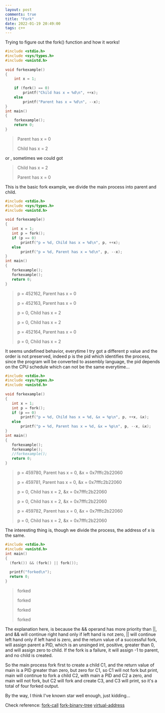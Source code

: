 ```yaml
---
layout: post
comments: true
title: "Fork"
date: 2022-01-19 20:49:00
tags: c++
---
```


Trying to figure out the fork() function and how it works!

```cpp
#include <stdio.h>
#include <sys/types.h>
#include <unistd.h>
  
void forkexample()
{
    int x = 1;
  
    if (fork() == 0)
        printf("Child has x = %d\n", ++x);
    else
        printf("Parent has x = %d\n", --x);
}
int main()
{
    forkexample();
    return 0;
}
```

> Parent has x = 0
> 
> Child has x = 2

or , sometimes we could got

> Child has x = 2
>
> Parent has x = 0 

 This is the basic fork example, we divide the main process into parent and child.
 
 ```cpp
#include <stdio.h>
#include <sys/types.h>
#include <unistd.h>
  
void forkexample()
{
    int x = 1;
    int p = fork();
    if (p == 0)
        printf("p = %d, Child has x = %d\n", p, ++x);
    else
        printf("p = %d, Parent has x = %d\n", p, --x);
}
int main()
{
    forkexample();
    forkexample();
    return 0;
}
```

> p = 452162, Parent has x = 0
> 
> p = 452163, Parent has x = 0
> 
> p = 0, Child has x = 2
> 
> p = 0, Child has x = 2
> 
> p = 452164, Parent has x = 0
> 
> p = 0, Child has x = 2

 It seems undefined behavior, everytime I try got a different p value and the order is not preserved, indeed p is the pid which identifies the process, since
 the program will be converted to assembly language, the pid depends on the CPU schedule which can not be the same everytime...
 
 ```cpp
 #include <stdio.h>
#include <sys/types.h>
#include <unistd.h>
  
void forkexample()
{
    int x = 1;
    int p = fork();
    if (p == 0)
        printf("p = %d, Child has x = %d, &x = %p\n", p, ++x, &x);
    else
        printf("p = %d, Parent has x = %d, &x = %p\n", p, --x, &x);
}
int main()
{
    forkexample();
    forkexample();
    //forkexample();
    return 0;
}
```

> p = 459780, Parent has x = 0, &x = 0x7fffc2b22060
> 
> p = 459781, Parent has x = 0, &x = 0x7fffc2b22060
> 
> p = 0, Child has x = 2, &x = 0x7fffc2b22060
> 
> p = 0, Child has x = 2, &x = 0x7fffc2b22060
> 
> p = 459782, Parent has x = 0, &x = 0x7fffc2b22060
> 
> p = 0, Child has x = 2, &x = 0x7fffc2b22060

 The interesting thing is, though we divide the process, the address of x is the same.
 
 ```cpp
#include <stdio.h>
#include <unistd.h>
int main()
{
   (fork()) && (fork() || fork());
  
   printf("forked\n");
   return 0;
}
```

>forked
>
>forked
>
>forked
>
>forked

 
 The explanation here, is because the && operand has more priority than ||, and && will continue right hand only if left hand is not zero, || will continue 
 left hand only if left hand is zero, and the return value of a successful fork, will assign parent a PID, which is an unsinged int, positive, greater than 0, 
 and will assign zero to child. If the fork is a failure, it will assign -1 to parent, and no child is created. 
 
 So the main process fork first to create a child C1, and the return value of main is a PID greater than zero, but zero for C1, so C1 will not fork but print,
 main will continue to fork a child C2, with main a PID and C2 a zero, and main will not fork, but C2 will fork and create C3, and C3 will print, so it's a 
 total of four forked output.
 
 By the way, I think I've known star well enough, just kidding...
 
 Check reference: 
 [fork-call](https://www.geeksforgeeks.org/fork-system-call/)
 [fork-binary-tree](https://www.geeksforgeeks.org/fork-and-binary-tree/)
 [virtual-address](https://www.geeksforgeeks.org/gate-gate-cs-2005-question-72/)
